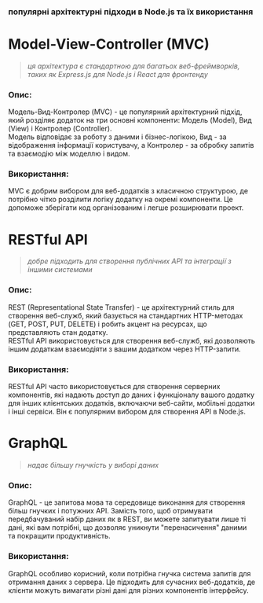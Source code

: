 ### популярні архітектурні підходи в Node.js та їх використання

# Model-View-Controller (MVC)
> _ця архітектура є стандартною для багатьох веб-фреймворків, таких як Express.js для Node.js і React для фронтенду_

### Опис: 
Модель-Вид-Контролер (MVC) - це популярний архітектурний підхід, який розділяє додаток на три основні компоненти: Модель (Model), Вид (View) і Контролер (Controller).\
Модель відповідає за роботу з даними і бізнес-логікою, Вид - за відображення інформації користувачу, а Контролер - за обробку запитів та взаємодію між моделлю і видом.

### Використання: 
MVC є добрим вибором для веб-додатків з класичною структурою, де потрібно чітко розділити логіку додатку на окремі компоненти. Це допоможе зберігати код організованим і легше розширювати проект.






# RESTful API
> _добре підходить для створення публічних API та інтеграції з іншими системами_

### Опис: 
REST (Representational State Transfer) - це архітектурний стиль для створення веб-служб, який базується на стандартних HTTP-методах (GET, POST, PUT, DELETE) і робить акцент на ресурсах, що представляють стан додатку.\
RESTful API використовується для створення веб-служб, які дозволяють іншим додаткам взаємодіяти з вашим додатком через HTTP-запити.

### Використання: 
RESTful API часто використовується для створення серверних компонентів, які надають доступ до даних і функціоналу вашого додатку для інших клієнтських додатків, включаючи веб-сайти, мобільні додатки і інші сервіси. Він є популярним вибором для створення API в Node.js.






# GraphQL
> _надає більшу гнучкість у виборі даних_

### Опис: 
GraphQL - це запитова мова та середовище виконання для створення більш гнучких і потужних API. Замість того, щоб отримувати передбачуваний набір даних як в REST, ви можете запитувати лише ті дані, які вам потрібні, що дозволяє уникнути "перенасичення" даними та покращити продуктивність.

### Використання: 
GraphQL особливо корисний, коли потрібна гнучка система запитів для отримання даних з сервера. Це підходить для сучасних веб-додатків, де клієнти можуть вимагати різні дані для різних компонентів інтерфейсу.






